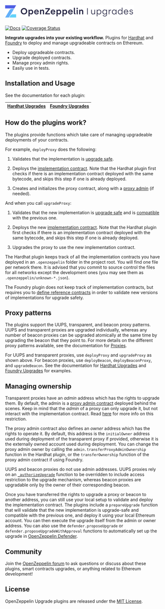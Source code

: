 # <img src="assets/banner.svg" alt="OpenZeppelin Upgrades" height="40px">

[![Docs](https://img.shields.io/badge/docs-%F0%9F%93%84-blue)](https://docs.openzeppelin.com/upgrades-plugins)
[![Coverage Status](https://codecov.io/gh/OpenZeppelin/openzeppelin-upgrades/graph/badge.svg)](https://codecov.io/gh/OpenZeppelin/openzeppelin-upgrades)

**Integrate upgrades into your existing workflow.** Plugins for [Hardhat](https://hardhat.org/) and [Foundry](https://book.getfoundry.sh/) to deploy and manage upgradeable contracts on Ethereum.

- Deploy upgradeable contracts.
- Upgrade deployed contracts.
- Manage proxy admin rights.
- Easily use in tests.

## Installation and Usage

See the documentation for each plugin:

| [Hardhat Upgrades](./packages/plugin-hardhat/README.md)| [Foundry Upgrades](https://github.com/OpenZeppelin/openzeppelin-foundry-upgrades) |
|-|-|

## How do the plugins work?

The plugins provide functions which take care of managing upgradeable deployments of your contracts.

For example, `deployProxy` does the following:

1. Validates that the implementation is [upgrade safe](https://docs.openzeppelin.com/upgrades-plugins/faq#what-does-it-mean-for-a-contract-to-be-upgrade-safe).

2. Deploys the [implementation contract](https://docs.openzeppelin.com/upgrades-plugins/faq#what-is-an-implementation-contract). Note that the Hardhat plugin first checks if there is an implementation contract deployed with the same bytecode, and skips this step if one is already deployed.

3. Creates and initializes the proxy contract, along with a [proxy admin](https://docs.openzeppelin.com/upgrades-plugins/faq#what-is-a-proxy-admin) (if needed).

And when you call `upgradeProxy`:

1. Validates that the new implementation is [upgrade safe](https://docs.openzeppelin.com/upgrades-plugins/faq#what-does-it-mean-for-a-contract-to-be-upgrade-safe) and is [compatible](https://docs.openzeppelin.com/upgrades-plugins/faq#what-does-it-mean-for-an-implementation-to-be-compatible) with the previous one.

2. Deploys the new [implementation contract](https://docs.openzeppelin.com/upgrades-plugins/faq#what-is-an-implementation-contract). Note that the Hardhat plugin first checks if there is an implementation contract deployed with the same bytecode, and skips this step if one is already deployed.

3. Upgrades the proxy to use the new implementation contract.

The Hardhat plugin keeps track of all the implementation contracts you have deployed in an `.openzeppelin` folder in the project root. You will find one file per network there. It is advised that you commit to source control the files for all networks except the development ones (you may see them as `.openzeppelin/unknown-*.json`).

The Foundry plugin does not keep track of implementation contracts, but requires you to [define reference contracts](https://github.com/OpenZeppelin/openzeppelin-foundry-upgrades?tab=readme-ov-file#before-running) in order to validate new versions of implementations for upgrade safety.

## Proxy patterns

The plugins support the UUPS, transparent, and beacon proxy patterns. UUPS and transparent proxies are upgraded individually, whereas any number of beacon proxies can be upgraded atomically at the same time by upgrading the beacon that they point to. For more details on the different proxy patterns available, see the documentation for [Proxies](https://docs.openzeppelin.com/contracts/api/proxy).

For UUPS and transparent proxies, use `deployProxy` and `upgradeProxy` as shown above. For beacon proxies, use `deployBeacon`, `deployBeaconProxy`, and `upgradeBeacon`. See the documentation for [Hardhat Upgrades](./packages/plugin-hardhat/README.md) and [Foundry Upgrades](https://github.com/OpenZeppelin/openzeppelin-foundry-upgrades) for examples.

## Managing ownership

Transparent proxies have an _admin_ address which has the rights to upgrade them. By default, the admin is a [proxy admin contract](https://docs.openzeppelin.com/upgrades-plugins/faq#what-is-a-proxy-admin) deployed behind the scenes. Keep in mind that the _admin_ of a proxy can only upgrade it, but not interact with the implementation contract. Read [here](https://docs.openzeppelin.com/upgrades-plugins/proxies#transparent-proxies-and-function-clashes) for more info on this restriction.

The proxy admin contract also defines an _owner_ address which has the rights to operate it. By default, this address is the `initialOwner` address used during deployment of the transparent proxy if provided, otherwise it is the externally owned account used during deployment. You can change the proxy admin owner by calling the `admin.transferProxyAdminOwnership` function in the Hardhat plugin, or the `transferOwnership` function of the proxy admin contract if using Foundry.

UUPS and beacon proxies do not use admin addresses. UUPS proxies rely on an [`_authorizeUpgrade`](https://docs.openzeppelin.com/contracts/api/proxy#UUPSUpgradeable-_authorizeUpgrade-address-) function to be overridden to include access restriction to the upgrade mechanism, whereas beacon proxies are upgradable only by the owner of their corresponding beacon.

Once you have transferred the rights to upgrade a proxy or beacon to another address, you can still use your local setup to validate and deploy the implementation contract. The plugins include a `prepareUpgrade` function that will validate that the new implementation is upgrade-safe and compatible with the previous one, and deploy it using your local Ethereum account. You can then execute the upgrade itself from the admin or owner address. You can also use the `defender.proposeUpgrade` or `defender.proposeUpgradeWithApproval` functions to automatically set up the upgrade in [OpenZeppelin Defender](https://docs.openzeppelin.com/defender/).

## Community

Join the [OpenZeppelin forum](https://forum.openzeppelin.com/) to ask questions or discuss about these plugins, smart contracts upgrades, or anything related to Ethereum development!

## License

OpenZeppelin Upgrade plugins are released under the [MIT License](LICENSE).
